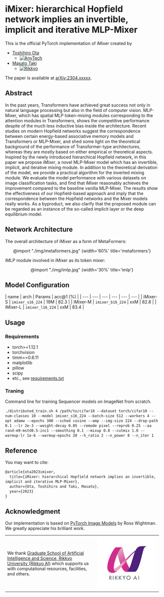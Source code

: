 # iMixer: hierarchical Hopfield network implies an invertible, implicit and iterative MLP-Mixer

This is the official PyTorch implementation of iMixer created by

- [Toshihiro Ota](https://github.com/Toshihiro-Ota)
  - [![AnyTech](https://img.shields.io/badge/CyberAgent-Inc.-2c8c3c?style=plastic&labelColor=84bc2c)](https://www.cyberagent.co.jp/en/)
- [Masato Taki](https://scholar.google.com/citations?hl=en&user=3nMhvfgAAAAJ)
  - [![Rikkyo](https://img.shields.io/badge/Rikkyo-University-FFFFFF?style=plastic&labelColor=582780)](https://english.rikkyo.ac.jp)

The paper is available at [arXiv:2304.xxxxx](https://arxiv.org/abs/2304.xxxxx).

## Abstract

In the past years, Transformers have achieved great success not only in natural language processing but also in the field of computer vision. MLP-Mixer, which has spatial MLP token-mixing modules corresponding to the attention modules in Transformers, shows the competitive performance despite of the much less inductive bias inside the architecture. Recent studies on modern Hopfield networks suggest the correspondence between certain energy-based associative memory models and Transformers or MLP-Mixer, and shed some light on the theoretical background of the performance of Transformer-type architectures, whereas they are mostly based on either empirical or theoretical aspects. Inspired by the newly introduced hierarchical Hopfield network, in this paper we propose *iMixer*, a novel MLP-Mixer model which has an invertible, implicit, and iterative mixing module. In addition to the theoretical derivation of the model, we provide a practical algorithm for the inverted mixing module. We evaluate the model performance with various datasets on image classification tasks, and find that iMixer reasonably achieves the improvement compared to the baseline vanilla MLP-Mixer. The results show the effectiveness of our Hopfield-based approach and imply that the correspondence between the Hopfield networks and the Mixer models really works. As a byproduct, we also clarify that the proposed module can be regarded as an instance of the so-called implicit layer or the deep equilibrium model.

## Network Architecture

The overall architecture of iMixer as a form of MetaFormers:

<p align="center">
  @import "./img/metaformers.jpg" {width='60%' title='metaformers'}

iMLP module involved in iMixer as its token mixer:

<p align="center">
  @import "./img/imlp.jpg" {width='30%' title='imlp'}

## Model Configuration

| name | arch | Params | acc@1 (%) |
| --- | --- | --- | --- | --- | --- |
| iMixer-S | ```imixer_s16_224``` | 19M | 82.3 |
| iMixer-M | ```imixer_b16_224``` | xxM | 82.8 |
| iMixer-L | ```imixer_l16_224``` | xxM | 83.4 |

## Usage

### Requirements

- torch>=1.12.1
- torchvision
- timm==0.6.11
- matplotlib
- pillow
- scipy
- etc., see [requirements.txt](requirements.txt)

### Traning

Command line for training Sequencer models on ImageNet from scratch.

```
./distributed_train.sh 4 /path/to/cifar10 --dataset torch/cifar10 --num-classes 10 --model imixer_s16_224 --batch-size 512 --workers 4 --opt adamw --epochs 300 --sched cosine --amp --img-size 224 --drop-path 0.1 --lr 2e-3 --weight-decay 0.05 --remode pixel --reprob 0.25 --aa rand-m9-mstd0.5-inc1 --smoothing 0.1 --mixup 0.8 --cutmix 1.0 --warmup-lr 1e-6 --warmup-epochs 20 --h_ratio 2 --n_power 8 --n_iter 1
```

## Reference

You may want to cite:

```
@article{ota2023imixer,
  title={iMixer: hierarchical Hopfield network implies an invertible, implicit and iterative MLP-Mixer},
  author={Ota, Toshihiro and Taki, Masato},
  year={2023}
}
```

## Acknowledgment

Our implementation is based on [PyTorch Image Models](https://github.com/huggingface/pytorch-image-models) by Ross Wightman. We greatly appreciate his brilliant work.

|   |   |
|:--|:-:|
|  We thank [Graduate School of Artificial Intelligence and Science, Rikkyo University (Rikkyo AI)](https://ai.rikkyo.ac.jp) which supports us with computational resources, facilities, and others. |  ![logo-rikkyo-ai] |

[logo-rikkyo-ai]: img/RIKKYOAI_main.png "Logo of Rikkyo AI"
